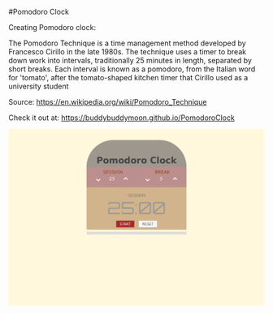 #Pomodoro Clock

Creating Pomodoro clock:

The Pomodoro Technique is a time management method developed by Francesco Cirillo in the late 1980s. The technique uses a timer to break down work into intervals, traditionally 25 minutes in length, separated by short breaks. Each interval is known as a pomodoro, from the Italian word for 'tomato', after the tomato-shaped kitchen timer that Cirillo used as a university student

Source: https://en.wikipedia.org/wiki/Pomodoro_Technique

Check it out at: https://buddybuddymoon.github.io/PomodoroClock

![What is this](screenshot.png?raw=true "Screenshot")
